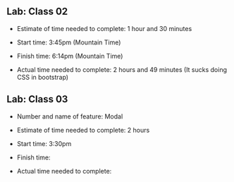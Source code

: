 ## Lab: Class 02

- Estimate of time needed to complete: 1 hour and 30 minutes

- Start time: 3:45pm (Mountain Time)

- Finish time: 6:14pm (Mountain Time)

- Actual time needed to complete: 2 hours and 49 minutes (It sucks doing CSS in bootstrap)

## Lab: Class 03

- Number and name of feature: Modal

- Estimate of time needed to complete: 2 hours

- Start time: 3:30pm

- Finish time:

- Actual time needed to complete:
